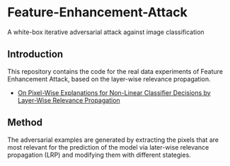 # Feature-Enhancement-Attack
A white-box iterative adversarial attack against image classification

## Introduction
This repository contains the code for the real data experiments of Feature Enhancement Attack, based on the layer-wise relevance propagation.
- [On Pixel-Wise Explanations for Non-Linear Classifier Decisions by Layer-Wise Relevance Propagation](https://journals.plos.org/plosone/article?id=10.1371/journal.pone.0130140)

## Method
The adversarial examples are generated by extracting the pixels that are most relevant for the prediction of the model via later-wise relevance propagation (LRP) and modifying them with different stategies.
